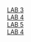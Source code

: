 [LAB 3](Cse15l-Lab-3.md)    
[LAB 4](Cse15l-Lab-4.md)  
[LAB 5](Cse15l-Lab-5.md)  
[LAB 4](Cse15l-Lab-4new.md)

